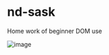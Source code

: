 # nd-sask
Home work of beginner DOM use

![image](https://github.com/user-attachments/assets/35701051-5982-4545-b0a8-2e00b32d5d3d)
